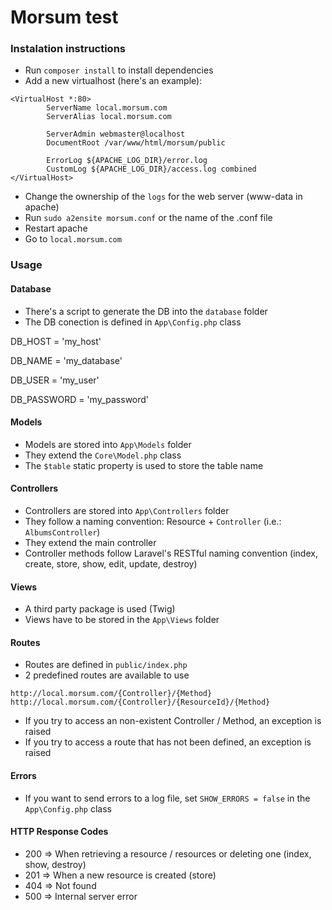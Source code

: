 # Morsum test

### Instalation instructions
+ Run `composer install` to install dependencies
+ Add a new virtualhost (here's an example):
```
<VirtualHost *:80>
        ServerName local.morsum.com
        ServerAlias local.morsum.com

        ServerAdmin webmaster@localhost
        DocumentRoot /var/www/html/morsum/public

        ErrorLog ${APACHE_LOG_DIR}/error.log
        CustomLog ${APACHE_LOG_DIR}/access.log combined
</VirtualHost>
```
+ Change the ownership of the `logs` for the web server (www-data in apache)
+ Run `sudo a2ensite morsum.conf` or the name of the .conf file
+ Restart apache
+ Go to `local.morsum.com`

### Usage
#### Database
+ There's a script to generate the DB into the `database` folder
+ The DB conection is defined in `App\Config.php` class

DB_HOST = 'my_host'

DB_NAME = 'my_database'

DB_USER = 'my_user'

DB_PASSWORD = 'my_password'

#### Models
+ Models are stored into `App\Models` folder
+ They extend the `Core\Model.php` class
+ The `$table` static property is used to store the table name

#### Controllers
+ Controllers are stored into `App\Controllers` folder
+ They follow a naming convention: Resource + `Controller` (i.e.: `AlbumsController`)
+ They extend the main controller
+ Controller methods follow Laravel's RESTful naming convention (index, create, store, show, edit, update, destroy)

#### Views
+ A third party package is used (Twig)
+ Views have to be stored in the `App\Views` folder

#### Routes
+ Routes are defined in `public/index.php`
+ 2 predefined routes are available to use

`http://local.morsum.com/{Controller}/{Method}`
`http://local.morsum.com/{Controller}/{ResourceId}/{Method}`

+ If you try to access an non-existent Controller / Method, an exception is raised
+ If you try to access a route that has not been defined, an exception is raised

#### Errors
+ If you want to send errors to a log file, set `SHOW_ERRORS = false` in the `App\Config.php` class

#### HTTP Response Codes
+ 200 => When retrieving a resource / resources or deleting one (index, show, destroy)
+ 201 => When a new resource is created (store)
+ 404 => Not found
+ 500 => Internal server error
